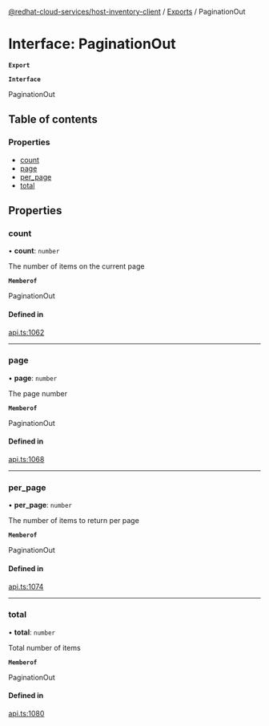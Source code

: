 [@redhat-cloud-services/host-inventory-client](../README.md) / [Exports](../modules.md) / PaginationOut

# Interface: PaginationOut

**`Export`**

**`Interface`**

PaginationOut

## Table of contents

### Properties

- [count](PaginationOut.md#count)
- [page](PaginationOut.md#page)
- [per\_page](PaginationOut.md#per_page)
- [total](PaginationOut.md#total)

## Properties

### count

• **count**: `number`

The number of items on the current page

**`Memberof`**

PaginationOut

#### Defined in

[api.ts:1062](https://github.com/RedHatInsights/javascript-clients/blob/master/packages/host-inventory/api.ts#L1062)

___

### page

• **page**: `number`

The page number

**`Memberof`**

PaginationOut

#### Defined in

[api.ts:1068](https://github.com/RedHatInsights/javascript-clients/blob/master/packages/host-inventory/api.ts#L1068)

___

### per\_page

• **per\_page**: `number`

The number of items to return per page

**`Memberof`**

PaginationOut

#### Defined in

[api.ts:1074](https://github.com/RedHatInsights/javascript-clients/blob/master/packages/host-inventory/api.ts#L1074)

___

### total

• **total**: `number`

Total number of items

**`Memberof`**

PaginationOut

#### Defined in

[api.ts:1080](https://github.com/RedHatInsights/javascript-clients/blob/master/packages/host-inventory/api.ts#L1080)
